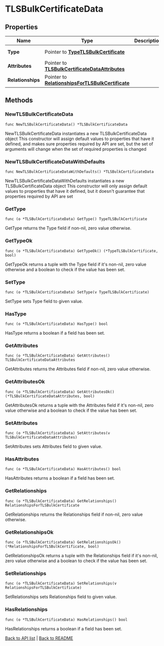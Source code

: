 # TLSBulkCertificateData

## Properties

Name | Type | Description | Notes
------------ | ------------- | ------------- | -------------
**Type** | Pointer to [**TypeTLSBulkCertificate**](TypeTLSBulkCertificate.md) |  | [optional] [default to TYPETLSBULKCERTIFICATE_TLS_BULK_CERTIFICATE]
**Attributes** | Pointer to [**TLSBulkCertificateDataAttributes**](TlsBulkCertificateDataAttributes.md) |  | [optional] 
**Relationships** | Pointer to [**RelationshipsForTLSBulkCertificate**](RelationshipsForTLSBulkCertificate.md) |  | [optional] 

## Methods

### NewTLSBulkCertificateData

`func NewTLSBulkCertificateData() *TLSBulkCertificateData`

NewTLSBulkCertificateData instantiates a new TLSBulkCertificateData object
This constructor will assign default values to properties that have it defined,
and makes sure properties required by API are set, but the set of arguments
will change when the set of required properties is changed

### NewTLSBulkCertificateDataWithDefaults

`func NewTLSBulkCertificateDataWithDefaults() *TLSBulkCertificateData`

NewTLSBulkCertificateDataWithDefaults instantiates a new TLSBulkCertificateData object
This constructor will only assign default values to properties that have it defined,
but it doesn't guarantee that properties required by API are set

### GetType

`func (o *TLSBulkCertificateData) GetType() TypeTLSBulkCertificate`

GetType returns the Type field if non-nil, zero value otherwise.

### GetTypeOk

`func (o *TLSBulkCertificateData) GetTypeOk() (*TypeTLSBulkCertificate, bool)`

GetTypeOk returns a tuple with the Type field if it's non-nil, zero value otherwise
and a boolean to check if the value has been set.

### SetType

`func (o *TLSBulkCertificateData) SetType(v TypeTLSBulkCertificate)`

SetType sets Type field to given value.

### HasType

`func (o *TLSBulkCertificateData) HasType() bool`

HasType returns a boolean if a field has been set.

### GetAttributes

`func (o *TLSBulkCertificateData) GetAttributes() TLSBulkCertificateDataAttributes`

GetAttributes returns the Attributes field if non-nil, zero value otherwise.

### GetAttributesOk

`func (o *TLSBulkCertificateData) GetAttributesOk() (*TLSBulkCertificateDataAttributes, bool)`

GetAttributesOk returns a tuple with the Attributes field if it's non-nil, zero value otherwise
and a boolean to check if the value has been set.

### SetAttributes

`func (o *TLSBulkCertificateData) SetAttributes(v TLSBulkCertificateDataAttributes)`

SetAttributes sets Attributes field to given value.

### HasAttributes

`func (o *TLSBulkCertificateData) HasAttributes() bool`

HasAttributes returns a boolean if a field has been set.

### GetRelationships

`func (o *TLSBulkCertificateData) GetRelationships() RelationshipsForTLSBulkCertificate`

GetRelationships returns the Relationships field if non-nil, zero value otherwise.

### GetRelationshipsOk

`func (o *TLSBulkCertificateData) GetRelationshipsOk() (*RelationshipsForTLSBulkCertificate, bool)`

GetRelationshipsOk returns a tuple with the Relationships field if it's non-nil, zero value otherwise
and a boolean to check if the value has been set.

### SetRelationships

`func (o *TLSBulkCertificateData) SetRelationships(v RelationshipsForTLSBulkCertificate)`

SetRelationships sets Relationships field to given value.

### HasRelationships

`func (o *TLSBulkCertificateData) HasRelationships() bool`

HasRelationships returns a boolean if a field has been set.


[Back to API list](../README.md#documentation-for-api-endpoints) | [Back to README](../README.md)
